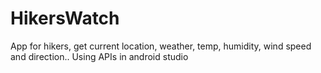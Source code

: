 # HikersWatch
App for hikers, get current location, weather, temp, humidity, wind speed and direction..
Using APIs in android studio
